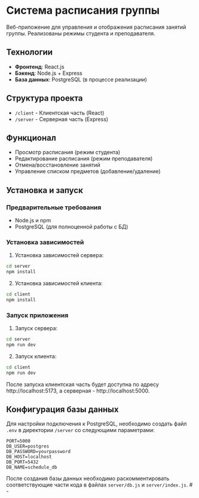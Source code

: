 # Система расписания группы

Веб-приложение для управления и отображения расписания занятий группы. Реализованы режимы студента и преподавателя.

## Технологии

- **Фронтенд**: React.js
- **Бэкенд**: Node.js + Express
- **База данных**: PostgreSQL (в процессе реализации)

## Структура проекта

- `/client` - Клиентская часть (React)
- `/server` - Серверная часть (Express)

## Функционал

- Просмотр расписания (режим студента)
- Редактирование расписания (режим преподавателя)
- Отмена/восстановление занятий
- Управление списком предметов (добавление/удаление)

## Установка и запуск

### Предварительные требования

- Node.js и npm
- PostgreSQL (для полноценной работы с БД)

### Установка зависимостей

1. Установка зависимостей сервера:
```bash
cd server
npm install
```

2. Установка зависимостей клиента:
```bash
cd client
npm install
```

### Запуск приложения

1. Запуск сервера:
```bash
cd server
npm run dev
```

2. Запуск клиента:
```bash
cd client
npm run dev
```

После запуска клиентская часть будет доступна по адресу http://localhost:5173, а серверная - http://localhost:5000.

## Конфигурация базы данных

Для настройки подключения к PostgreSQL, необходимо создать файл `.env` в директории `/server` со следующими параметрами:

```
PORT=5000
DB_USER=postgres
DB_PASSWORD=yourpassword
DB_HOST=localhost
DB_PORT=5432
DB_NAME=schedule_db
```

После создания базы данных необходимо раскомментировать соответствующие части кода в файлах `server/db.js` и `server/index.js`. #   - 
 
 